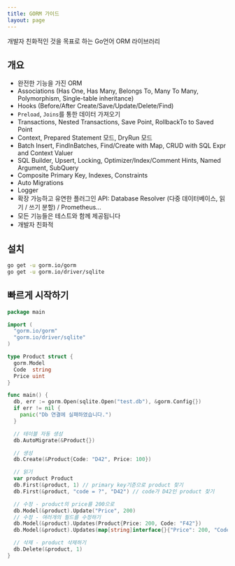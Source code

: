 ```yaml
---
title: GORM 가이드
layout: page
---
```


개발자 친화적인 것을 목표로 하는 Go언어 ORM 라이브러리

## 개요

* 완전한 기능을 가진 ORM
* Associations (Has One, Has Many, Belongs To, Many To Many, Polymorphism, Single-table inheritance)
* Hooks (Before/After Create/Save/Update/Delete/Find)
* `Preload`, `Joins`를 통한 데이터 가져오기
* Transactions, Nested Transactions, Save Point, RollbackTo to Saved Point
* Context, Prepared Statement 모드, DryRun 모드
* Batch Insert, FindInBatches, Find/Create with Map, CRUD with SQL Expr and Context Valuer
* SQL Builder, Upsert, Locking, Optimizer/Index/Comment Hints, Named Argument, SubQuery
* Composite Primary Key, Indexes, Constraints
* Auto Migrations
* Logger
* 확장 가능하고 유연한 플러그인 API: Database Resolver (다중 데이터베이스, 읽기 / 쓰기 분할) / Prometheus...
* 모든 기능들은 테스트와 함께 제공됩니다
* 개발자 친화적

## 설치

```sh
go get -u gorm.io/gorm
go get -u gorm.io/driver/sqlite
```

## 빠르게 시작하기

```go
package main

import (
  "gorm.io/gorm"
  "gorm.io/driver/sqlite"
)

type Product struct {
  gorm.Model
  Code  string
  Price uint
}

func main() {
  db, err := gorm.Open(sqlite.Open("test.db"), &gorm.Config{})
  if err != nil {
    panic("Db 연결에 실패하였습니다.")
  }

  // 테이블 자동 생성
  db.AutoMigrate(&Product{})

  // 생성
  db.Create(&Product{Code: "D42", Price: 100})

  // 읽기
  var product Product
  db.First(&product, 1) // primary key기준으로 product 찾기
  db.First(&product, "code = ?", "D42") // code가 D42인 product 찾기

  // 수정 - product의 price를 200으로
  db.Model(&product).Update("Price", 200)
  // 수정 - 여러개의 필드를 수정하기
  db.Model(&product).Updates(Product{Price: 200, Code: "F42"})
  db.Model(&product).Updates(map[string]interface{}{"Price": 200, "Code": "F42"})

  // 삭제 - product 삭제하기
  db.Delete(&product, 1)
}
```
